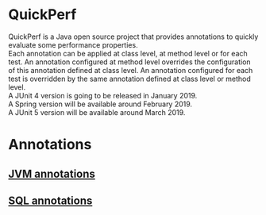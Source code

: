 # QuickPerf
QuickPerf is a Java open source project that provides annotations to quickly evaluate some performance properties. <br>
Each annotation can be applied at class level, at method level or for each test.
An annotation configured at method level overrides the configuration of this annotation defined at class level. An annotation configured for each test is overridden by the same annotation defined at class level or method level. <br>
A JUnit 4 version is going to be released in January 2019.<br>
A Spring version will be available around February 2019.<br>
A JUnit 5 version will be available around March 2019.<br>

# Annotations
## [JVM annotations](https://github.com/quick-perf/doc/wiki/JVM-annotations)
## [SQL annotations](https://github.com/quick-perf/doc/wiki/SQL-annotations)